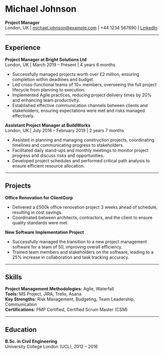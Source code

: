 # Michael Johnson
**Project Manager**  
London, UK | michael.johnson@example.com | +44 1234 567890 | [LinkedIn](https://linkedin.com/in/michaeljohnson)

---

## Experience

**Project Manager at Bright Solutions Ltd**  
London, UK | March 2019 – Present | 4 years 6 months

- Successfully managed projects worth over £2 million, ensuring completion within deadlines and budget.
- Led cross-functional teams of 10+ members, overseeing the full project lifecycle from planning to execution.
- Implemented Agile practices, reducing project delivery times by 20% and enhancing team productivity.
- Established effective communication channels between clients and stakeholders, ensuring expectations were met and risks managed effectively.

**Assistant Project Manager at BuildWorks**  
London, UK | July 2016 – February 2019 | 2 years 7 months

- Assisted in planning and managing construction projects, coordinating timelines and communicating progress to stakeholders.
- Facilitated daily stand-ups and monthly meetings to monitor project progress and discuss risks and opportunities.
- Developed project schedules and performed critical path analysis to ensure efficient resource allocation.

---

## Projects

**Office Renovation for ClientCorp**
- Delivered a £500k office renovation project 3 weeks ahead of schedule, resulting in cost savings.
- Coordinated between architects, contractors, and the client to ensure quality standards were met.

**New Software Implementation Project**
- Successfully managed the transition to a new project management software for a team of 50, improving overall efficiency.
- Trained team members and stakeholders on the software, leading to a 25% increase in collaboration and task tracking accuracy.

---

## Skills

**Project Management Methodologies:** Agile, Waterfall  
**Tools:** MS Project, JIRA, Trello, Asana  
**Key Strengths:** Risk Management, Budgeting, Team Leadership, Communication  
**Certifications:** PMP Certified, Certified Scrum Master (CSM)

---

## Education

**B.Sc. in Civil Engineering**  
University College London (UCL), 2012 – 2016